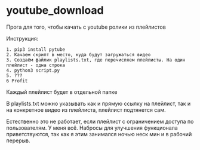 # youtube_download
Прога для того, чтобы качать с youtube ролики из плейлистов

Инструкция:


```
1. pip3 install pytube
2. Качаем скрипт в место, куда будут загружаться видео
3. Создаём файлик playlists.txt, где перечисляем плейлисты. На один плейлист - одна строка
4. python3 script.py
5. ???
6 Profit
```
Каждый плейлист будет в отдельной папке

В playlists.txt можно указывать как и прямую ссылку на плейлист, так и на конкретное видео из плейлиста, плейлист подтянется сам.

Естественно это не работает, если плейлист с ограничением доступа по пользователям.
У меня всё. Набросы для улучшения функционала приветствуются, так как я этим занимался ночью неск мин и в рабочий перерыв.
